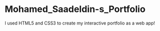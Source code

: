 # Mohamed_Saadeldin-s_Portfolio
I used HTML5 and CSS3 to create my interactive portfolio as a web app!
